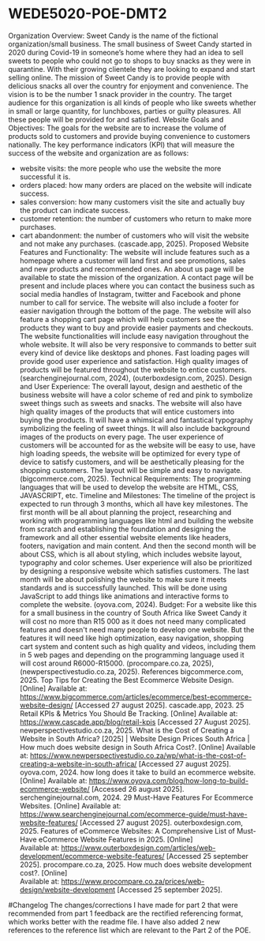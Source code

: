 # WEDE5020-POE-DMT2
Organization Overview:
Sweet Candy is the name of the fictional organization/small business.
The small business of Sweet Candy started in 2020 during Covid-19 in someone’s home where they had an idea to sell sweets to people who could not go to shops to buy snacks as they were in quarantine. With their growing clientele they are looking to expand and start selling online.
The mission of Sweet Candy is to provide people with delicious snacks all over the country for enjoyment and convenience. The vision is to be the number 1 snack provider in the country.
The target audience for this organization is all kinds of people who like sweets whether in small or large quantity, for lunchboxes, parties or guilty pleasures. All these people will be provided for and satisfied.
Website Goals and Objectives:
The goals for the website are to increase the volume of products sold to customers and provide buying convenience to customers nationally.
The key performance indicators (KPI) that will measure the success of the website and organization are as follows:
- website visits: the more people who use the website the more successful it is.
- orders placed: how many orders are placed on the website will indicate success.
- sales conversion: how many customers visit the site and actually buy the product can indicate success.
- customer retention: the number of customers who return to make more purchases.
- cart abandonment: the number of customers who will visit the website and not make any purchases. (cascade.app, 2025).
Proposed Website Features and Functionality:
The website will include features such as a homepage where a customer will land first and see promotions, sales and new products and recommended ones. An about us page will be available to state the mission of the organization. A contact page will be present and include places where you can contact the business such as social media handles of Instagram, twitter and Facebook and phone number to call for service. 
The website will also include a footer for easier navigation through the bottom of the page. The website will also feature a shopping cart page which will help customers see the products they want to buy and provide easier payments and checkouts. 
The website functionalities will include easy navigation throughout the whole website. It will also be very responsive to commands to better suit every kind of device like desktops and phones. Fast loading pages will provide good user experience and satisfaction. High quality images of products will be featured throughout the website to entice customers.(searchenginejournal.com, 2024), (outerboxdesign.com, 2025).
Design and User Experience:
The overall layout, design and aesthetic of the business website will have a color scheme of red and pink to symbolize sweet things such as sweets and snacks. The website will also have high quality images of the products that will entice customers into buying the products. It will have a whimsical and fantastical typography symbolizing the feeling of sweet things. It will also include background images of the products on every page. 
The user experience of customers will be accounted for as the website will be easy to use, have high loading speeds, the website will be optimized for every type of device to satisfy customers, and will be aesthetically pleasing for the shopping customers. The layout will be simple and easy to navigate. (bigcommerce.com, 2025).
Technical Requirements:
The programming languages that will be used to develop the website are HTML, CSS, JAVASCRIPT, etc.
Timeline and Milestones:
The timeline of the project is expected to run through 3 months, which all have key milestones. The first month will be all about planning the project, researching and working with programming languages like html and building the website from scratch and establishing the foundation and designing the framework and all other essential website elements like headers, footers, navigation and main content. 
And then the second month will be about CSS, which is all about styling, which includes website layout, typography and color schemes. User experience will also be prioritized by designing a responsive website which satisfies customers.
The last month will be about polishing the website to make sure it meets standards and is successfully launched. This will be done using JavaScript to add things like animations and interactive forms to complete the website.
(oyova.com, 2024).
Budget:
For a website like this for a small business in the country of South Africa like Sweet Candy it will cost no more than R15 000 as it does not need many complicated features and doesn't need many people to develop one website. But the features it will need like high optimization, easy navigation, shopping cart system and content such as high quality and videos, including them in 5 web pages and depending on the programming language used it will cost around R6000-R15000. (procompare.co.za, 2025), (newperspectivestudio.co.za, 2025).
References
bigcommerce.com, 2025. Top Tips for Creating the Best Ecommerce Website Design. [Online] 
Available at: https://www.bigcommerce.com/articles/ecommerce/best-ecommerce-website-design/
[Accessed 27 august 2025].
cascade.app, 2023. 25 Retail KPIs & Metrics You Should Be Tracking. [Online] 
Available at: https://www.cascade.app/blog/retail-kpis
[Accessed 27 August 2025].
newperspectivestudio.co.za, 2025. What is the Cost of Creating a Website in South Africa? [2025] | Website Design Prices South Africa | How much does website design in South Africa Cost?. [Online] 
Available at: https://www.newperspectivestudio.co.za/wp/what-is-the-cost-of-creating-a-website-in-south-africa/
[Accessed 27 august 2025].
oyova.com, 2024. how long does it take to build an ecommerce website. [Online] 
Available at: https://www.oyova.com/blog/how-long-to-build-ecommerce-website/
[Accessed 26 august 2025].
serchenginejournal.com, 2024. 29 Must-Have Features For Ecommerce Websites. [Online] 
Available at: https://www.searchenginejournal.com/ecommerce-guide/must-have-website-features/
[Accessed 27 august 2025].
​outerboxdesign.com, 2025. Features of eCommerce Websites: A Comprehensive List of Must-Have eCommerce Website Features in 2025. [Online]  
Available at: https://www.outerboxdesign.com/articles/web-development/ecommerce-website-features/ 
[Accessed 25 september 2025].
​procompare.co.za, 2025. How much does website development cost?. [Online]  
Available at: https://www.procompare.co.za/prices/web-design/website-development 
[Accessed 25 september 2025].

#Changelog
The changes/corrections I have made for part 2 that were recommended from part 1 feedback are the rectified referencing format, which works better with the readme file. I have also added 2 new references to the reference list which are relevant to the Part 2 of the POE.
